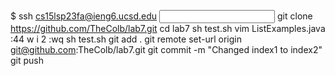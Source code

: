 $ ssh cs15lsp23fa@ieng6.ucsd.edu
<input password>
git clone https://github.com/TheColb/lab7.git
cd lab7
sh test.sh
vim ListExamples.java
:44 <enter> w <left arrow> i <backspace> 2 <esc> :wq
sh test.sh
git add .
git remote set-url origin git@github.com:TheColb/lab7.git
git commit -m "Changed index1 to index2"
git push
